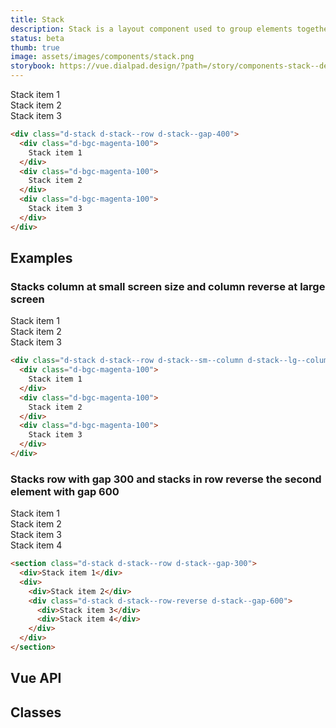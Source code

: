 ```yaml
---
title: Stack
description: Stack is a layout component used to group elements together and apply a space between them.
status: beta
thumb: true
image: assets/images/components/stack.png
storybook: https://vue.dialpad.design/?path=/story/components-stack--default
---
```




<code-well-header>
    <div class="d-stack d-stack--row d-stack--gap-400">
      <div class="d-bgc-magenta-100">
        Stack item 1
      </div>
      <div class="d-bgc-magenta-100">
        Stack item 2
      </div>
      <div class="d-bgc-magenta-100">
        Stack item 3
      </div>
    </div>
</code-well-header>

```html
<div class="d-stack d-stack--row d-stack--gap-400">
  <div class="d-bgc-magenta-100">
    Stack item 1
  </div>
  <div class="d-bgc-magenta-100">
    Stack item 2
  </div>
  <div class="d-bgc-magenta-100">
    Stack item 3
  </div>
</div>
```

## Examples

### Stacks column at small screen size and column reverse at large screen

<code-well-header>
    <div class="d-stack d-stack--row d-stack--sm--column d-stack--lg--column-reverse d-stack--gap-100">
      <div class="d-bgc-magenta-100">
        Stack item 1
      </div>
      <div class="d-bgc-magenta-100">
        Stack item 2
      </div>
      <div class="d-bgc-magenta-100">
        Stack item 3
      </div>
    </div>
</code-well-header>

```html
<div class="d-stack d-stack--row d-stack--sm--column d-stack--lg--column-reverse d-stack--gap-100">
  <div class="d-bgc-magenta-100">
    Stack item 1
  </div>
  <div class="d-bgc-magenta-100">
    Stack item 2
  </div>
  <div class="d-bgc-magenta-100">
    Stack item 3
  </div>
</div>
```

### Stacks row with gap 300 and stacks in row reverse the second element with gap 600

<code-well-header>
    <section class="d-stack d-stack--row d-stack--gap-300">
      <div class="d-bgc-magenta-100">
        Stack item 1
      </div>
      <div>
        <div class="d-bgc-magenta-100">
          Stack item 2
        </div>
        <div class="d-stack d-stack--row-reverse d-stack--gap-600">
          <div class="d-bgc-magenta-100">
            Stack item 3
          </div>
          <div class="d-bgc-magenta-100">
            Stack item 4
          </div>
        </div>
      </div>
    </section>
</code-well-header>

```html
<section class="d-stack d-stack--row d-stack--gap-300">
  <div>Stack item 1</div>
  <div>
    <div>Stack item 2</div>
    <div class="d-stack d-stack--row-reverse d-stack--gap-600">
      <div>Stack item 3</div>
      <div>Stack item 4</div>
    </div>
  </div>
</section>
```

## Vue API

<component-vue-api component-name="stack" />

## Classes

<component-class-table component-name="stack"></component-class-table>
